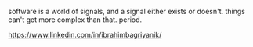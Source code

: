 software is a world of signals, and a signal either exists or doesn't. things can't get more complex than that. period.

https://www.linkedin.com/in/ibrahimbagriyanik/

